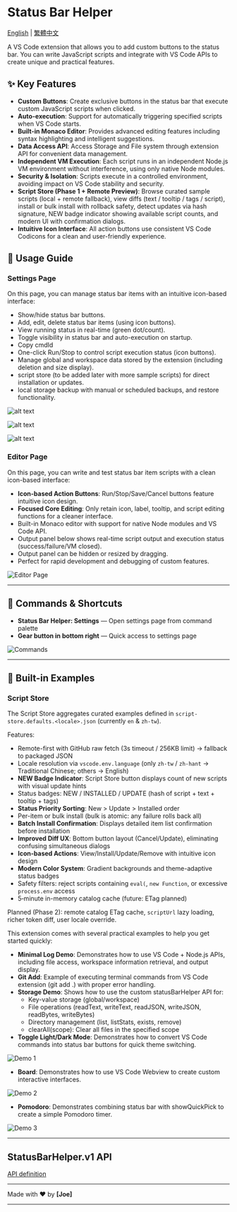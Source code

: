 # Status Bar Helper

[English](README.en.md) | [繁體中文](README.md)

A VS Code extension that allows you to add custom buttons to the status bar. You can write JavaScript scripts and integrate with VS Code APIs to create unique and practical features.

## ✨ Key Features

- **Custom Buttons**: Create exclusive buttons in the status bar that execute custom JavaScript scripts when clicked.
- **Auto-execution**: Support for automatically triggering specified scripts when VS Code starts.
- **Built-in Monaco Editor**: Provides advanced editing features including syntax highlighting and intelligent suggestions.
- **Data Access API**: Access Storage and File system through extension API for convenient data management.
- **Independent VM Execution**: Each script runs in an independent Node.js VM environment without interference, using only native Node modules.
- **Security & Isolation**: Scripts execute in a controlled environment, avoiding impact on VS Code stability and security.
- **Script Store (Phase 1 + Remote Preview)**: Browse curated sample scripts (local + remote fallback), view diffs (text / tooltip / tags / script), install or bulk install with rollback safety, detect updates via hash signature, NEW badge indicator showing available script counts, and modern UI with confirmation dialogs.
- **Intuitive Icon Interface**: All action buttons use consistent VS Code Codicons for a clean and user-friendly experience.

## 📖 Usage Guide

### Settings Page

On this page, you can manage status bar items with an intuitive icon-based interface:

- Show/hide status bar buttons.
- Add, edit, delete status bar items (using icon buttons).
- View running status in real-time (green dot/count).
- Toggle visibility in status bar and auto-execution on startup.
- Copy cmdId
- One-click Run/Stop to control script execution status (icon buttons).
- Manage global and workspace data stored by the extension (including deletion and size display).
- script store (to be added later with more sample scripts) for direct installation or updates.
- local storage backup with manual or scheduled backups, and restore functionality.

![alt text](https://raw.githubusercontent.com/JiaHongL/status-bar-helper/main/image/image-1_1.png)

![alt text](https://raw.githubusercontent.com/JiaHongL/status-bar-helper/main/image/image-1_2.png)

![alt text](https://raw.githubusercontent.com/JiaHongL/status-bar-helper/main/image/image-1_3.png)

### Editor Page

On this page, you can write and test status bar item scripts with a clean icon-based interface:

- **Icon-based Action Buttons**: Run/Stop/Save/Cancel buttons feature intuitive icon design.
- **Focused Core Editing**: Only retain icon, label, tooltip, and script editing functions for a cleaner interface.
- Built-in Monaco editor with support for native Node modules and VS Code API.
- Output panel below shows real-time script output and execution status (success/failure/VM closed).
- Output panel can be hidden or resized by dragging.
- Perfect for rapid development and debugging of custom features.

![Editor Page](https://raw.githubusercontent.com/JiaHongL/status-bar-helper/main/image/image-2.png)

---

## 🔧 Commands & Shortcuts

- **Status Bar Helper: Settings** — Open settings page from command palette
- **Gear button in bottom right** — Quick access to settings page

![Commands](https://raw.githubusercontent.com/JiaHongL/status-bar-helper/main/image/image-3.png)

---

## 🎯 Built-in Examples

### Script Store

The Script Store aggregates curated examples defined in `script-store.defaults.<locale>.json` (currently `en` & `zh-tw`).

Features:

- Remote-first with GitHub raw fetch (3s timeout / 256KB limit) → fallback to packaged JSON
- Locale resolution via `vscode.env.language` (only `zh-tw` / `zh-hant` → Traditional Chinese; others → English)
- **NEW Badge Indicator**: Script Store button displays count of new scripts with visual update hints
- Status badges: NEW / INSTALLED / UPDATE (hash of script + text + tooltip + tags)
- **Status Priority Sorting**: New > Update > Installed order
- Per-item or bulk install (bulk is atomic: any failure rolls back all)
- **Batch Install Confirmation**: Displays detailed item list confirmation before installation
- **Improved Diff UX**: Bottom button layout (Cancel/Update), eliminating confusing simultaneous dialogs
- **Icon-based Actions**: View/Install/Update/Remove with intuitive icon design
- **Modern Color System**: Gradient backgrounds and theme-adaptive status badges
- Safety filters: reject scripts containing `eval(`, `new Function`, or excessive `process.env` access
- 5‑minute in-memory catalog cache (future: ETag planned)

Planned (Phase 2): remote catalog ETag cache, `scriptUrl` lazy loading, richer token diff, user locale override.

This extension comes with several practical examples to help you get started quickly:

- **Minimal Log Demo**: Demonstrates how to use VS Code + Node.js APIs, including file access, workspace information retrieval, and output display.
- **Git Add**: Example of executing terminal commands from VS Code extension (git add .) with proper error handling.
- **Storage Demo**: Shows how to use the custom statusBarHelper API for:
  - Key-value storage (global/workspace)
  - File operations (readText, writeText, readJSON, writeJSON, readBytes, writeBytes)
  - Directory management (list, listStats, exists, remove)
  - clearAll(scope): Clear all files in the specified scope
- **Toggle Light/Dark Mode**: Demonstrates how to convert VS Code commands into status bar buttons for quick theme switching.

![Demo 1](https://raw.githubusercontent.com/JiaHongL/status-bar-helper/main/image/01.gif)

- **Board**: Demonstrates how to use VS Code Webview to create custom interactive interfaces.

![Demo 2](https://raw.githubusercontent.com/JiaHongL/status-bar-helper/main/image/02.gif)

- **Pomodoro**: Demonstrates combining status bar with showQuickPick to create a simple Pomodoro timer.

![Demo 3](https://raw.githubusercontent.com/JiaHongL/status-bar-helper/main/image/03.gif)

---

## StatusBarHelper.v1 API

[API definition](https://github.com/JiaHongL/status-bar-helper/blob/main/types/status-bar-helper/sbh.d.ts)

---

Made with ❤️ by **[Joe]**

---